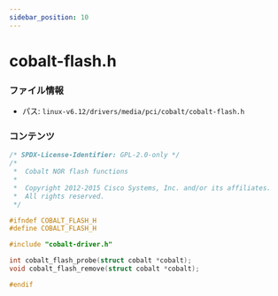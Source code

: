 ```yaml
---
sidebar_position: 10
---
```

# cobalt-flash.h

### ファイル情報

- パス: `linux-v6.12/drivers/media/pci/cobalt/cobalt-flash.h`

### コンテンツ

```h
/* SPDX-License-Identifier: GPL-2.0-only */
/*
 *  Cobalt NOR flash functions
 *
 *  Copyright 2012-2015 Cisco Systems, Inc. and/or its affiliates.
 *  All rights reserved.
 */

#ifndef COBALT_FLASH_H
#define COBALT_FLASH_H

#include "cobalt-driver.h"

int cobalt_flash_probe(struct cobalt *cobalt);
void cobalt_flash_remove(struct cobalt *cobalt);

#endif

```
